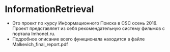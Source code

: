 # InformationRetrieval

* Это проект по курсу Информационного Поиска в CSC осень 2016. Проект представляет из себя рекомендательную систему фильмов с портала Imhonet.ru. 
* Подробное описание всего функционала находится в файле Malkevich_final_report.pdf
